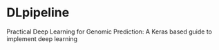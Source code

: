 # DLpipeline
Practical Deep Learning for Genomic Prediction: A Keras based guide to implement deep learning
